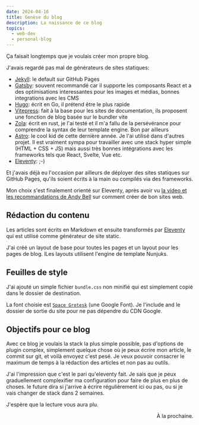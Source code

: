 ```yaml
---
date: 2024-04-16
title: Genèse du blog
description: La naissance de ce blog
topics:
  - web-dev
  - personal-blog
---
```


Ça faisait longtemps que je voulais créer mon propre blog.

J'avais regardé pas mal de générateurs de sites statiques:

- [Jekyll](https://jekyllrb.com/): le default sur GitHub Pages
- [Gatsby](https://www.gatsbyjs.com/): souvent recommandé car il supporte les composants React et a des optimisations interessantes pour les images et médias, bonnes integrations avec les CMS
- [Hugo](https://gohugo.io/): écrit en Go, il prétend être le plus rapide
- [Vitepress](https://vitepress.dev/): fait à la base pour les sites de documentation, ils proposent une fonction de blog basée sur le bundler vite
- [Zola](https://www.getzola.org/): écrit en rust, je l'ai testé et il m'a fallu de la persévérance pour comprendre la syntax de leur template engine. Bon par ailleurs
- [Astro](https://astro.build/): le cool kid de cette dernière année. Je l'ai utilisé dans d'autres projet. Il est vraiment sympa pour travailler avec une stack hyper simple (HTML + CSS + JS) mais aussi très bonnes intégrations avec les frameworks tels que React, Svelte, Vue etc.
- [Eleventy](https://www.11ty.dev/): ;-)

Et j'avais déjà eu l'occasion par ailleurs de déployer des sites statiques sur GitHub Pages, qu'ils soient écrits à la main ou compilés via des frameworks.

Mon choix s'est finalement orienté sur Eleventy, après avoir vu [la video et les recommandations de Andy Bell](https://buildexcellentwebsit.es/) sur comment créer de bon sites web.

## Rédaction du contenu

Les articles sont écrits en Markdown et ensuite transformés par [Eleventy](https://www.11ty.dev/) qui est utilisé comme générateur de site static.

J'ai créé un layout de base pour toutes les pages et un layout pour les pages de blog. lLes layouts utilisent l'engine de template Nunjuks.

## Feuilles de style

J'ai ajouté un simple fichier `bundle.css` non minifié qui est simplement copié dans le dossier de destination.

La font choisie est [`Space Grotesk`](https://fonts.google.com/specimen/Space+Grotesk) (une Google Font). Je l'include and le dossier de sortie du site pour ne pas dépendre du CDN Google.

## Objectifs pour ce blog

Avec ce blog je voulais la stack la plus simple possible, pas d'options de plugin complex, simplement quelque chose où je peux écrire mon article, le commit sur git, et voilà envoyez c'est pesé. Je veux pouvoir consacrer le maximum de temps à la rédaction des articles et non pas au outils.

J'ai l'impression que c'est le pari qu'eleventy fait. Je sais que je peux graduellement complexifier ma configuration pour faire de plus en plus de choses. le future dira si j'arrive à écrire régulièrement ici ou pas, ou si je vais changer de stack dans 2 semaines.

J'espère que la lecture vous aura plu.

<div style="text-align: right">À la prochaine.</div>
